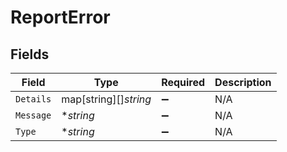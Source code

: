 # ReportError


## Fields

| Field                 | Type                  | Required              | Description           |
| --------------------- | --------------------- | --------------------- | --------------------- |
| `Details`             | map[string][]*string* | :heavy_minus_sign:    | N/A                   |
| `Message`             | **string*             | :heavy_minus_sign:    | N/A                   |
| `Type`                | **string*             | :heavy_minus_sign:    | N/A                   |